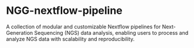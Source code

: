 # NGG-nextflow-pipeline
A collection of modular and customizable Nextflow pipelines for Next-Generation Sequencing (NGS) data analysis, enabling users to process and analyze NGS data with scalability and reproducibility.
